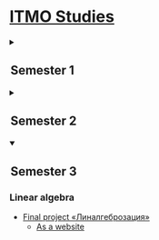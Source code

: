 # [ITMO Studies](https://github.com/ruddnev/ITMO)

<details>
<summary>

##  Semester 1

</summary>

### Programming (Java)

- [***[lab1]*** Introduction to Java](https://github.com/ruddnevITMO/s1-prog-lab1)
- [***[lab2]*** Pokemons](https://github.com/ruddnevITMO/s1-prog-lab2)
- [***[lab3]*** Introduction to OOP](https://github.com/ruddnevITMO/s1-prog-lab3)
- [***[lab4]*** Deep dive into OOP](https://github.com/ruddnevITMO/s1-prog-lab4)

### Discrete mathematics

- [***[lab1]*** Huffman coding](https://github.com/ruddnevITMO/s1-dm-lab1)

### Mathematical analysis

- [Useful materials for a colloquium](https://github.com/ruddnevITMO/s1-ma-colloquium) 
  - [As a website](https://ruddnevITMO.github.io/s1-ma-colloquium) [***[template used]***](https://github.com/ruddnevITMO/cardsite)

### Linear algebra

- [Useful materials for an exam](https://github.com/ruddnevITMO/s1-lin-exam) 
  - [As a website](https://ruddnevITMO.github.io/s1-lin-exam) [***[template used]***](https://github.com/ruddnevITMO/cardsite)
</details>


<details>
<summary>

##  Semester 2

</summary>

### Programming (Java)

- [***[lab5]*** Collections](https://github.com/ruddnevITMO/s2-prog-lab5)
- [***[lab6]*** Collections with Client-Server implementation](https://github.com/ruddnevITMO/s2-prog-lab6)
- [***[lab7]*** Client-Server collection with DB](https://github.com/ruddnevITMO/s2-prog-lab7)
- [***[lab8]*** Client-Server collection with DB and GUI](https://github.com/ruddnevITMO/s2-prog-lab8)
  - [***[lab8-task]*** Maze game preparation](https://github.com/ruddnevITMO/s2-prog-lab8prep)
  - [***[lab8-task]*** Task game based on Flats locations](https://github.com/ruddnevITMO/s2-prog-lab8game)

</details>

<details open>
<summary>

##  Semester 3

</summary>

### Linear algebra

- [Final project ‭«Линалгеброзация»](https://github.com/ruddnevITMO/s1-pla-project)
  - [As a website](https://ruddnevITMO.github.io/s1-pla-project)

</details>

